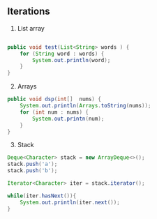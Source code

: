 ## Iterations

1. List array 

```java

public void test(List<String> words ) {
    for (String word : words) {
        System.out.println(word);
    }
}

```

2. Arrays

```java
public void dsp(int[]  nums) {
    System.out.println(Arrays.toString(nums));
    for (int num : nums) {
        System.out.printn(num);
    }
}
```

3. Stack 

```java
Deque<Character> stack = new ArrayDeque<>();
stack.push('a');
stack.push('b');

Iterator<Character> iter = stack.iterator();

while(iter.hasNext()){
    System.out.println(iter.next());
}
```